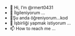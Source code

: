 - 👋 Hi, I’m @rmert0431
- 👀 İlgileniyorum ...
- 🌱Şu anda öğreniyorum...kod 
- 💞️ İşbirliği yapmak istiyorum ... 
- 📫 How to reach me ...

<!---
rmert0431/rmert0431 is a ✨ special ✨ repository because its `README.md` (this file) appears on your GitHub profile.
You can click the Preview link to take a look at your changes.
--->
